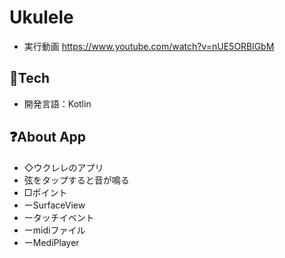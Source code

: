 # Ukulele

- 実行動画
https://www.youtube.com/watch?v=nUE5ORBlGbM

## 🗻Tech
- 開発言語：Kotlin

## ❓About App
- ◇ウクレレのアプリ
- 弦をタップすると音が鳴る
- □ポイント
- ーSurfaceView
- ータッチイベント
- ーmidiファイル
- ーMediPlayer



